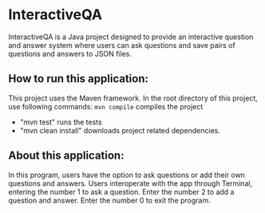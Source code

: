 # InteractiveQA
InteractiveQA is a Java project designed to provide an interactive question and answer system where users can ask questions and save pairs of questions and answers to JSON files.

## How to run this application:
This project uses the Maven framework.
In the root directory of this project, use following commands:
```mvn compile```
compiles the project
  - "mvn test" runs the tests
  - "mvn clean install" downloads project related dependencies.

## About this application:
In this program, users have the option to ask questions or add their own questions and answers. Users interoperate with the app through Terminal, entering the number 1 to ask a question. Enter the number 2 to add a question and answer. Enter the number 0 to exit the program.
